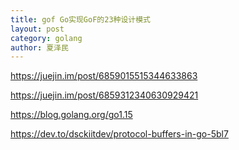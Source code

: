 ```yaml
---
title: gof Go实现GoF的23种设计模式
layout: post
category: golang
author: 夏泽民
---
```

https://juejin.im/post/6859015515344633863

https://juejin.im/post/6859312340630929421
<!-- more -->
https://blog.golang.org/go1.15

https://dev.to/dsckiitdev/protocol-buffers-in-go-5bl7

